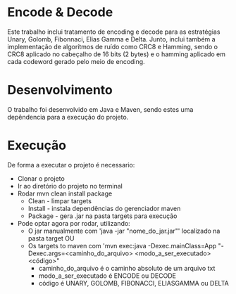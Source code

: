 # Encode & Decode 
Este trabalho inclui tratamento de encoding e decode para as  estratégias Unary, Golomb, Fibonnaci, Elias Gamma e Delta. Junto, inclui também a implementação de algorítmos de ruído como CRC8 e Hamming, sendo o CRC8 aplicado no cabeçalho de 16 bits (2 bytes) e o hamming aplicado em cada codeword gerado pelo meio de encoding.

# Desenvolvimento
O trabalho foi desenvolvido em Java e Maven, sendo estes uma depêndencia para a execução do projeto.

# Execução
De forma a executar o projeto é necessario:
* Clonar o projeto
* Ir ao diretório do projeto no terminal
* Rodar mvn clean install package 
   * Clean - limpar targets
   * Install - instala dependências do gerenciador maven
   * Package - gera .jar na pasta targets para execução
* Pode optar agora por rodar, utilizando:
   * O jar manualmente com 'java -jar "nome_do_jar.jar"' localizado na pasta target OU
   * Os targets to maven com 'mvn exec:java -Dexec.mainClass=App "-Dexec.args=<caminho_do_arquivo> <modo_a_ser_executado> <código>"
      * caminho_do_arquivo é o caminho absoluto de um arquivo txt
      * modo_a_ser_executado é ENCODE ou DECODE
      * código é UNARY, GOLOMB, FIBONACCI, ELIASGAMMA ou DELTA
